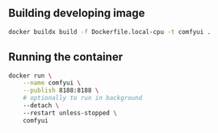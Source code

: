 ## Building developing image

```sh
docker buildx build -f Dockerfile.local-cpu -t comfyui .
```

## Running the container

```sh
docker run \
    --name comfyui \
    --publish 8188:8188 \
    # optionally to run in background
    --detach \ 
    --restart unless-stopped \
    comfyui
```

